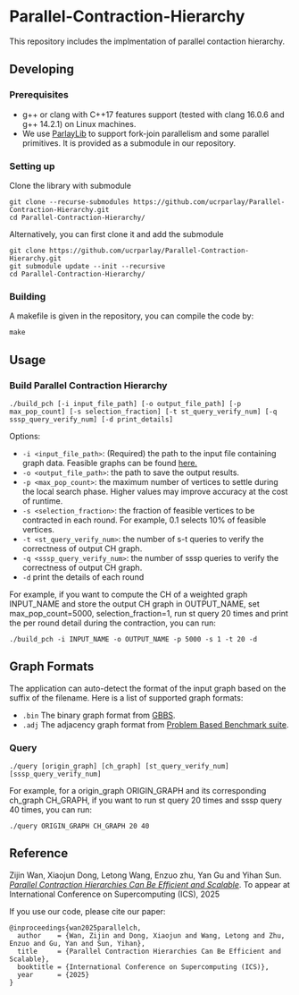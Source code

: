 Parallel-Contraction-Hierarchy 
====================== 

This repository includes the implmentation of parallel contaction hierarchy. 

## Developing 

### Prerequisites 
* g++ or clang with C++17 features support (tested with clang 16.0.6 and g++ 14.2.1) on Linux machines.
* We use [ParlayLib](https://github.com/cmuparlay/parlaylib) to support fork-join parallelism and some parallel primitives. It is provided as a submodule in our repository. 
### Setting up 
Clone the library with submodule 
```shell
git clone --recurse-submodules https://github.com/ucrparlay/Parallel-Contraction-Hierarchy.git
cd Parallel-Contraction-Hierarchy/ 
```

Alternatively, you can first clone it and add the submodule 
```shell
git clone https://github.com/ucrparlay/Parallel-Contraction-Hierarchy.git
git submodule update --init --recursive 
cd Parallel-Contraction-Hierarchy/ 
```

### Building
A makefile is given in the repository, you can compile the code by: 
```shell
make
```

## Usage

### Build Parallel Contraction Hierarchy
```shell
./build_pch [-i input_file_path] [-o output_file_path] [-p max_pop_count] [-s selection_fraction] [-t st_query_verify_num] [-q sssp_query_verify_num] [-d print_details] 
```
Options: 
* `-i <input_file_path>`: (Required) the path to the input file containing graph data. Feasible graphs can be found [here.](https://pasgal-bs.cs.ucr.edu/)
* `-o <output_file_path>`: the path to save the output results.
* `-p <max_pop_count>`: the maximum number of vertices to settle during the local search phase. Higher values may improve accuracy at the cost of runtime.
* `-s <selection_fraction>`: the fraction of feasible vertices to be contracted in each round. For example, 0.1 selects 10% of feasible vertices.
* `-t <st_query_verify_num>`: the number of s-t queries to verify the correctness of output CH graph.
* `-q <sssp_query_verify_num>`: the number of sssp queries to verify the correctness of output CH graph.
* `-d` print the details of each round

For example, if you want to compute the CH of a weighted graph INPUT_NAME and store the output CH graph in OUTPUT_NAME, set max_pop_count=5000, selection_fraction=1, run st query 20 times and print the per round detail during the contraction, you can run:
```shell
./build_pch -i INPUT_NAME -o OUTPUT_NAME -p 5000 -s 1 -t 20 -d
```
## Graph Formats
The application can auto-detect the format of the input graph based on the suffix of the filename. Here is a list of supported graph formats: 
+ `.bin` The binary graph format from [GBBS](https://github.com/ParAlg/gbbs). 
+ `.adj` The adjacency graph format from [Problem Based Benchmark suite](http://www.cs.cmu.edu/~pbbs/benchmarks/graphIO.html). 


### Query

```shell
./query [origin_graph] [ch_graph] [st_query_verify_num] [sssp_query_verify_num]
```

For example, for a origin_graph ORIGIN_GRAPH and its corresponding ch_graph CH_GRAPH, if you want to run st query 20 times and sssp query 40 times, you can run:
```shell
./query ORIGIN_GRAPH CH_GRAPH 20 40
```

Reference
--------
Zijin Wan, Xiaojun Dong, Letong Wang, Enzuo zhu, Yan Gu and Yihan Sun. [*Parallel Contraction Hierarchies Can Be Efficient and Scalable*](https://arxiv.org/abs/2412.18008). To appear at International Conference on Supercomputing (ICS), 2025

If you use our code, please cite our paper:
```
@inproceedings{wan2025parallelch,
  author    = {Wan, Zijin and Dong, Xiaojun and Wang, Letong and Zhu, Enzuo and Gu, Yan and Sun, Yihan},
  title     = {Parallel Contraction Hierarchies Can Be Efficient and Scalable},
  booktitle = {International Conference on Supercomputing (ICS)},
  year      = {2025}
}
```
